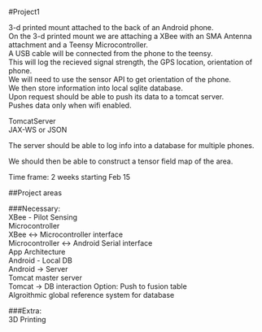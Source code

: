 #Project1 

3-d printed mount attached to the back of an Android phone.  
On the 3-d printed mount we are attaching a XBee with an SMA Antenna attachment and a Teensy Microcontroller.  
A USB cable will be connected from the phone to the teensy.  
This will log the recieved signal strength, the GPS location, orientation of phone.  
We will need to use the sensor API to get orientation of the phone.  
We then store information into local sqlite database.  
Upon request should be able to push its data to a tomcat server.  
Pushes data only when wifi enabled.  

TomcatServer  
JAX-WS or JSON
  
The server should be able to log info into a database for multiple phones.  

We should then be able to construct a tensor field map of the area.  


Time frame: 2 weeks starting Feb 15  

##Project areas  

###Necessary:  
XBee - Pilot Sensing  
Microcontroller  
XBee <-> Microcontroller interface  
Microcontroller <-> Android Serial interface  
App Architecture  
Android - Local DB  
Android -> Server  
Tomcat master server  
Tomcat -> DB interaction Option: Push to fusion table  
Algroithmic global reference system for database  

###Extra:  
3D Printing
